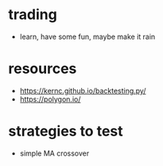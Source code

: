 # trading
- learn, have some fun, maybe make it rain

# resources
- https://kernc.github.io/backtesting.py/
- https://polygon.io/

# strategies to test
- simple MA crossover
